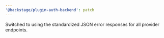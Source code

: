 ```yaml
---
'@backstage/plugin-auth-backend': patch
---
```


Switched to using the standardized JSON error responses for all provider endpoints.
